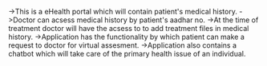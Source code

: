 ->This is a eHealth portal which will contain patient's medical history.
->Doctor can acsess medical history by patient's aadhar no.
->At the time of treatment doctor will have the acsess to to add treatment files in medical history.
->Application has the functionality by which patient can make a request to doctor for virtual assesment.
->Application also contains a chatbot which will take care of the primary health issue of an individual.
